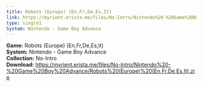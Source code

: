 ```yaml
---
title: Robots (Europe) (En,Fr,De,Es,It)
link: https://myrient.erista.me/files/No-Intro/Nintendo%20-%20Game%20Boy%20Advance/Robots%20(Europe)%20(En,Fr,De,Es,It).zip
type: single1
System: Nintendo - Game Boy Advance
---
```

<b>Game:</b> Robots (Europe) (En,Fr,De,Es,It)<br>
<b>System:</b> Nintendo - Game Boy Advance<br>
<b>Collection:</b> No-Intro<br>
<b>Download:</b> https://myrient.erista.me/files/No-Intro/Nintendo%20-%20Game%20Boy%20Advance/Robots%20(Europe)%20(En,Fr,De,Es,It).zip